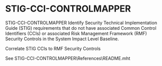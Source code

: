 # STIG-CCI-CONTROLMAPPER
STIG-CCI-CONTROLMAPPER
Identify Security Technical Implementation Guide (STIG) requirements that do not have associated Common Control Identifiers (CCIs) or associated Risk Management Framework (RMF) Security Controls in the System Impact Level Baseline.

Correlate STIG CCIs to RMF Security Controls

See STIG-CCI-CONTROLMAPPER\References\README.mht
